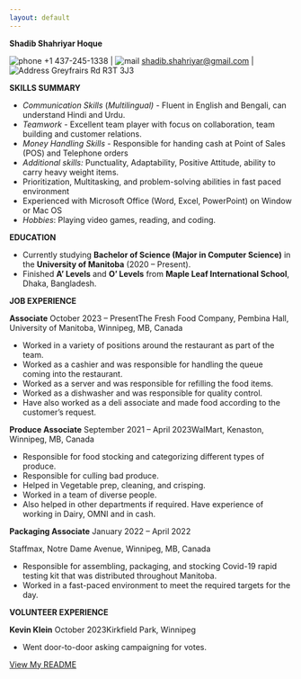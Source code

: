 ```yaml
---
layout: default
---
```


**Shadib Shahriyar Hoque**

![phone](https://cdn3.iconfinder.com/data/icons/feather-5/24/phone-24.png) +1 437-245-1338 | ![mail](https://cdn3.iconfinder.com/data/icons/feather-5/24/mail-24.png) [shadib.shahriyar@gmail.com](mailto:shadib.shahriyar@gmail.com) | ![Address](https://cdn3.iconfinder.com/data/icons/feather-5/24/home-24.png) Greyfrairs Rd R3T 3J3

**SKILLS SUMMARY**

- _Communication Skills_ (_Multilingual)_ - Fluent in English and Bengali, can understand Hindi and Urdu.
- _Teamwork_ - Excellent team player with focus on collaboration, team building and customer relations.
- _Money Handling Skills_ - Responsible for handing cash at Point of Sales (POS) and Telephone orders
- _Additional skills:_ Punctuality, Adaptability, Positive Attitude, ability to carry heavy weight items.
- Prioritization, Multitasking, and problem-solving abilities in fast paced environment
- Experienced with Microsoft Office (Word, Excel, PowerPoint) on Window or Mac OS
- _Hobbies_: Playing video games, reading, and coding.

**EDUCATION**

- Currently studying **Bachelor of Science (Major in Computer Science)** in the **University of Manitoba** (2020 – Present).
- Finished **A’ Levels** and **O’ Levels** from **Maple Leaf International School**, Dhaka, Bangladesh.

**JOB EXPERIENCE**

**Associate** October 2023 – PresentThe Fresh Food Company, Pembina Hall, University of Manitoba, Winnipeg, MB, Canada

- Worked in a variety of positions around the restaurant as part of the team.
- Worked as a cashier and was responsible for handling the queue coming into the restaurant.
- Worked as a server and was responsible for refilling the food items.
- Worked as a dishwasher and was responsible for quality control.
- Have also worked as a deli associate and made food according to the customer’s request.

**Produce Associate** September 2021 – April 2023WalMart, Kenaston, Winnipeg, MB, Canada

- Responsible for food stocking and categorizing different types of produce.
- Responsible for culling bad produce.
- Helped in Vegetable prep, cleaning, and crisping.
- Worked in a team of diverse people.
- Also helped in other departments if required. Have experience of working in Dairy, OMNI and in cash.

**Packaging Associate** January 2022 – April 2022

Staffmax, Notre Dame Avenue, Winnipeg, MB, Canada

- Responsible for assembling, packaging, and stocking Covid-19 rapid testing kit that was distributed throughout Manitoba.
- Worked in a fast-paced environment to meet the required targets for the day.

**VOLUNTEER EXPERIENCE**

**Kevin Klein** October 2023Kirkfield Park, Winnipeg

- Went door-to-door asking campaigning for votes.

<a href="/README.html" class="btn">View My README</a>
